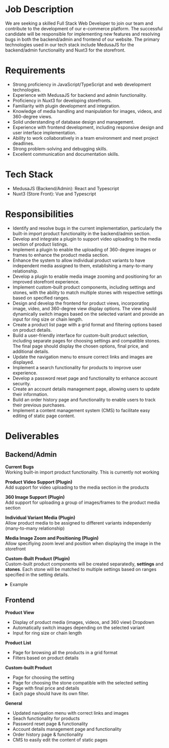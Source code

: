

# Job Description
We are seeking a skilled Full Stack Web Developer to join our team and contribute to the development of our e-commerce platform. The successful candidate will be responsible for implementing new features and resolving bugs in both the backend/admin and frontend of our website. The primary technologies used in our tech stack include MedusaJS for the backend/admin functionality and Nuxt3 for the storefront.


# Requirements
- Strong proficiency in JavaScript/TypeScript and web development technologies.
- Experience with MedusaJS for backend and admin functionality.
- Proficiency in Nuxt3 for developing storefronts.
- Familiarity with plugin development and integration.
- Knowledge of media handling and manipulation for images, videos, and 360-degree views.
- Solid understanding of database design and management.
- Experience with frontend development, including responsive design and user interface implementation.
- Ability to work collaboratively in a team environment and meet project deadlines.
- Strong problem-solving and debugging skills.
- Excellent communication and documentation skills.


# Tech Stack
- MedusaJS (Backend/Admin): React and Typescript
- Nuxt3 (Store Front): Vue and Typescript

# Responsibilities
- Identify and resolve bugs in the current implementation, particularly the built-in import product functionality in the backend/admin section.
- Develop and integrate a plugin to support video uploading to the media section of product listings.
- Implement a plugin to enable the uploading of 360-degree images or frames to enhance the product media section.
- Enhance the system to allow individual product variants to have independent media assigned to them, establishing a many-to-many relationship.
- Develop a plugin to enable media image zooming and positioning for an improved storefront experience.
- Implement custom-built product components, including settings and stones, with the ability to match multiple stones with respective settings based on specified ranges.
- Design and develop the frontend for product views, incorporating image, video, and 360-degree view display options. The view should dynamically switch images based on the selected variant and provide an input for ring size or chain length.
- Create a product list page with a grid format and filtering options based on product details.
- Build a user-friendly interface for custom-built product selection, including separate pages for choosing settings and compatible stones. The final page should display the chosen options, final price, and additional details.
- Update the navigation menu to ensure correct links and images are displayed.
- Implement a search functionality for products to improve user experience.
- Develop a password reset page and functionality to enhance account security.
- Create an account details management page, allowing users to update their information.
- Build an order history page and functionality to enable users to track their previous purchases.
- Implement a content management system (CMS) to facilitate easy editing of static page content.

# Deliverables

## Backend/Admin

**Current Bugs**<br>
Working built-in import product functionality. This is currently not working


**Product Video Support (Plugin)**<br>
Add support for video uploading to the media section in the products



**360 Image Support (Plugin)**<br>
Add support for uploading a group of images/frames to the product media section



**Individual Variant Media (Plugin)**<br>
Allow product media to be assigned to different variants independenly (many-to-many relationship)



**Media Image Zoom and Positioning (Plugin)**<br>
Allow specifiying zoom level and position when displaying the image in the storefront 



**Custom-Built Product (Plugin)**<br>
Custom-built product components will be created separatedly, **settings** and **stones**. Each stone will be matched to multiple settings based on ranges specified in the setting details.

<details>
<summary>Example</summary>

 - **Settings**
	 - Setting 1
		 - Metal: 14K White Gold
		 - Style: Classic
		 - Stone Weight: 1.00 - 2.00 ct
		 - Stone Cut: Very Good - Good
		 - Stone Color: D-F
	- Setting 2
		 - Metal: 18K Yellow Gold
		 - Style: Vintage
		 - Stone Weight: 1.50 - 2.50 ct
		 - Stone Cut: Very Good - Poor
		 - Stone Color: E-J
	- Setting 3
		 - Metal: 18K Yellow Gold
		 - Style: Vintage
		 - Stone Weight: 3.10 - 3.75 ct
		 - Stone Cut: Good - Poor
		 - Stone Color: H-K
- **Stones**
	- Stone 1
		- Weight: 1.30 ct
		- Color: E
		- Cut: Good
	- Stone 2
		- Weight: 1.75 ct
		- Color: F
		- Cut: Very Good
	- Stone 3
		- Weight: 2.00 ct
		- Color: H
		- Cut: Poor
	- Stone 4
		- Weight: 3.25 ct
		- Color: J
		- Cut: Very Good
	- Stone 5
		- Weight: 3.50 ct
		- Color: H
		- Cut: Good
- **Possible Combinations**
	- Setting 1 - Stone 1
	- Setting 1 - Stone 2
	- Setting 2 - Stone 2
	- Setting 2 - Stone 3
	- Setting 3 - Stone 4
	- Setting 3 - Stone 5

</details>

## Frontend

**Product View**<br>
 - Display of product media (images, videos, and 360 view) Dropdown
 - Automatically switch images depending on the selected variant
 - Input for ring size or chain length

**Product List**<br>
- Page for browsing all the products in a grid format
- Filters based on product details

**Custom-built Product**<br>
- Page for choosing the setting
- Page for choosing the stone compatible with the selected setting
- Page with final price and details
- Each page should have its own filter.

**General**<br>
- Updated navigation menu with correct links and images
- Seach functionality for products
- Password reset page & functionality
- Account details management page and functionality
- Order history page & functionality
- CMS to easily edit the content of static pages
